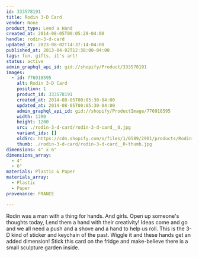 ```yaml
---
id: 333578191
title: Rodin 3-D Card
vendor: None
product_type: Lend a Hand
created_at: 2014-08-05T00:05:29-04:00
handle: rodin-3-d-card
updated_at: 2023-08-02T14:37:14-04:00
published_at: 2013-04-02T12:38:00-04:00
tags: fun, gifts, it's art!
status: active
admin_graphql_api_id: gid://shopify/Product/333578191
images:
  - id: 776918595
    alt: Rodin 3-D Card
    position: 1
    product_id: 333578191
    created_at: 2014-08-05T00:05:30-04:00
    updated_at: 2014-08-05T00:05:30-04:00
    admin_graphql_api_id: gid://shopify/ProductImage/776918595
    width: 1200
    height: 1200
    src: ./rodin-3-d-card/rodin-3-d-card__0.jpg
    variant_ids: []
    oldSrc: https://cdn.shopify.com/s/files/1/0589/2901/products/Rodin-3-D-Card.jpeg?v=1407211530
    thumb: ./rodin-3-d-card/rodin-3-d-card__0-thumb.jpg
dimensions: 4" x 6"
dimensions_array:
  - 4"
  - 6"
materials: Plastic & Paper
materials_array:
  - Plastic
  - Paper
provenance: FRANCE

---
```


Rodin was a man with a thing for hands. And girls. Open up someone's thoughts today, Lend them a hand with their creativity! Ideas come and go and we all need a push and a shove and a hand to help us roll. This is the 3-D kind of sticker and keychain of the past. Wiggle it and these hands get an added dimension! Stick this card on the fridge and make-believe there is a small sculpture garden inside.